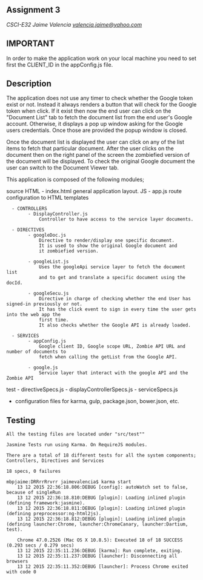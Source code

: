 ## Assignment 3
*CSCI-E32*
*Jaime Valencia*
*valencia.jaime@yahoo.com*

## IMPORTANT
In order to make the application work on your local machine you need to set first the
CLIENT_ID in the appConfig.js file.

## Description

The application does not use any timer to check whether the Google token exist or not.
Instead it always renders a button that will check for the Google token when click.
If it exist then now the end user can click on the "Document List" tab to fetch the
document list from the end user's Google account. Otherwise, it displays a pop up window
asking for the Google users credentials. Once those are provided the popup window is closed.

Once the document list is displayed the user can click on any of the list items to
fetch that particular document. After the user clicks on the document then on the right
panel of the screen the zombiefied version of the document will be displayed.
To check the original Google document the user can switch to the Document Viewer tab.

This application is composed of the following modules;

source
    HTML
	    - index.html
	        general application layout.
	JS
	    - app.js
	        route configuration to HTML templates

	  - CONTROLLERS
	        - DisplayController.js
	            Controller to have access to the service layer documents.

	  - DIRECTIVES
	        - googleDoc.js
                Directive to render/display one specific document.
                It is used to show the original Google document and
                it zombiefied version.

            - googleList.js
                Uses the googleApi service layer to fetch the document list
                and to get and translate a specific document using the docId.

            - googleSecu.js
                Directive in charge of checking whether the end User has signed-in previously or not.
                It has the click event to sign in every time the user gets into the web app the
                first time.
                It also checks whether the Google API is already loaded.

	  - SERVICES
            - appConfig.js
                Google client ID, Google scope URL, Zombie API URL and number of documents to
                fetch when calling the getList from the Google API.

            - google.js
                Service layer that interact with the google API and the Zombie API

test
	- directiveSpecs.js
	- displayControllerSpecs.js
	- serviceSpecs.js

+ configuration files for karma, gulp, package.json, bower.json, etc.


## Testing

	All the testing files are located under "src/test""

	Jasmine Tests run using Karma. On RequireJS modules.

	There are a total of 18 different tests for all the system components; Controllers, Directives and Services
	
	18 specs, 0 failures

	mbpjaime:DRRrrRrvrr jaimevalencia$ karma start
        13 12 2015 22:36:18.806:DEBUG [config]: autoWatch set to false, because of singleRun
        13 12 2015 22:36:18.810:DEBUG [plugin]: Loading inlined plugin (defining framework:jasmine).
        13 12 2015 22:36:18.811:DEBUG [plugin]: Loading inlined plugin (defining preprocessor:ng-html2js).
        13 12 2015 22:36:18.812:DEBUG [plugin]: Loading inlined plugin (defining launcher:Chrome, launcher:ChromeCanary, launcher:Dartium, test).

		Chrome 47.0.2526 (Mac OS X 10.8.5): Executed 18 of 18 SUCCESS (0.293 secs / 0.279 secs)
        13 12 2015 22:35:11.236:DEBUG [karma]: Run complete, exiting.
        13 12 2015 22:35:11.237:DEBUG [launcher]: Disconnecting all browsers
        13 12 2015 22:35:11.352:DEBUG [launcher]: Process Chrome exited with code 0